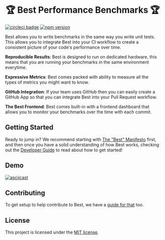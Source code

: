 <h1 align="center">🏆 Best Performance Benchmarks 🏆</h1>

[![circleci badge](https://circleci.com/gh/salesforce/best/tree/master.svg)](https://circleci.com/gh/salesforce/best/tree/master) [![npm version](https://badge.fury.io/js/best.svg)](https://badge.fury.io/js/best)

Best allows you to write benchmarks in the same way you write unit tests. This allows you to integrate Best into your CI workflow to create a consistent picture of your code's performance over time.

**Reproducible Results**: Best is designed to run on dedicated hardware, this means that you are running your benchmarks in the same environment everytime.

**Expressive Metrics**: Best comes packed with ability to measure all the types of metrics you might want to know.

**GitHub Integration**: If your team uses GitHub then you can easily create a GitHub App so that you can integrate Best into your Pull Request workflow.

**The Best Frontend**: Best comes built-in with a frontend dashboard that allows you to monitor your benchmarks over the time with each commit.

## Getting Started
Ready to jump in? We recommend starting with [The "Best" Manifesto][best introduction] first, and then once you have a solid understanding of how Best works, checking out the [Developer Guide][getting started] to read about how to get started!

## Demo
[![asciicast](https://asciinema.org/a/158780.png)](https://asciinema.org/a/158780)

## Contributing
To get setup to help contribute to Best, we have a [guide for that](.github/CONTRIBUTING.md) too.

## License
This project is licensed under the [MIT license](LICENSE).

[best introduction]: https://bestjs.dev/guide/introduction
[getting started]: https://bestjs.dev/guide/getting-started